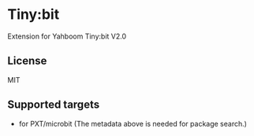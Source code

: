 # Tiny:bit

Extension for Yahboom Tiny:bit V2.0

## License

MIT

## Supported targets

* for PXT/microbit
(The metadata above is needed for package search.)
